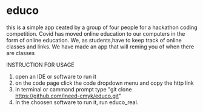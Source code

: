 # educo 
this is a simple app ceated by a group of four people for a hackathon coding competition.
Covid has moved online education to our computers in the form of online education. We, as students,have to keep track of online classes  and links. We have made an app that will reming you of when there are classes

INSTRUCTION FOR USAGE 

1) open an IDE or software to run it
2) on the code page click the code dropdown menu and copy the http link
3) in terminal or cammand prompt type "git clone https://github.com/ineed-cmyk/educo.git" 
4) In the choosen software to run it, run educo_real.


